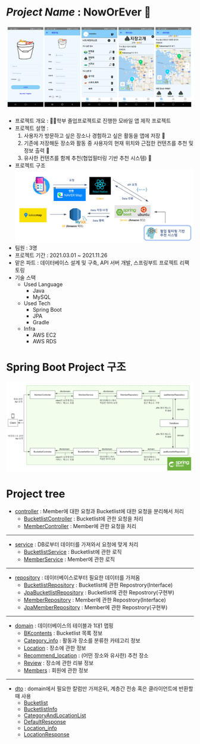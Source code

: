 # *Project Name* : **NowOrEver** 📝  
![앱 이미지](./image/app_images.png)
- 프로젝트 개요 : 🙋‍♂️학부 졸업프로젝트로 진행한 모바일 앱 제작 프로젝트  
- 프로젝트 설명 :  
   1. 사용자가 방문하고 싶은 장소나 경험하고 싶은 활동을 앱에 저장 📂  
   2. 기존에 저장해둔 장소와 활동 중 사용자의 현재 위치와 근접한 컨텐츠를 추천 및 정보 출력 🚩    
   3. 유사한 컨텐츠를 함께 추천(협업필터링 기반 추천 시스템) 🥳  
- 프로젝트 구조
![프로젝트 구조](./image/project_structure_v2.png)  
- 팀원 : 3명
- 프로젝트 기간 : 2021.03.01 ~ 2021.11.26 
- 맡은 파트 : 데이터베이스 설계 및 구축, API 서버 개발, 스프링부트 프로젝트 리팩토링
- 기술 스택  
   - Used Language
      - Java
      - MySQL
   - Used Tech
      - Spring Boot
      - JPA
      - Gradle
   - Infra
      - AWS EC2
      - AWS RDS  
  
   
   
 # Spring Boot Project 구조
 ![Spring Boot 구조](./image/springboot_structure.png)  
 
  
  
# Project tree
 * [controller](/src/main/java/noobokmizz/noworever/controller) : Member에 대한 요청과 Bucketlist에 대한 요청을 분리해서 처리 
   * [BucketlistController](/src/main/java/noobokmizz/noworever/controller/BucketlistController.java) : Bucketlist에 관한 요청을 처리
   * [MemberController](/src/main/java/noobokmizz/noworever/controller/MemberController.java) : Member에 관한 요청을 처리
*************
 * [service](/src/main/java/noobokmizz/noworever/service) : DB로부터 데이터를 가져와서 요청에 맞게 처리
   * [BucketlistService](/src/main/java/noobokmizz/noworever/service/BucketlistService.java) : Bucketlist에 관한 로직
   * [MemberService](/src/main/java/noobokmizz/noworever/service/MemberService.java) : Member에 관한 로직
*************
 * [repository](/src/main/java/noobokmizz/noworever/repository) : 데이터베이스로부터 필요한 데이터를 가져옴
   * [BucketlistRepository](/src/main/java/noobokmizz/noworever/repository/BucketlistRepository.java) : Bucketlist에 관한 Repostrory(Interface)
   * [JpaBucketlistRepository](/src/main/java/noobokmizz/noworever/repository/JpaBucketlistRepository.java) : Bucketlist에 관한 Repostrory(구현부)
   * [MemberRepository](/src/main/java/noobokmizz/noworever/repository/MemberRepository.java) : Member에 관한 Repostrory(Interface)
   * [JpaMemberRepository](/src/main/java/noobokmizz/noworever/repository/JpaMemberRepository.java) : Member에 관한 Repostrory(구현부)
*************
 * [domain](/src/main/java/noobokmizz/noworever/domain) : 데이터베이스의 테이블과 1대1 맵핑
   * [BKcontents](/src/main/java/noobokmizz/noworever/domain/Bkcontents.java) : Bucketlist 목록 정보
   * [Category_info](/src/main/java/noobokmizz/noworever/domain/Category_info.java) : 활동과 장소를 분류한 카테고리 정보
   * [Location](/src/main/java/noobokmizz/noworever/domain/Location.java) : 장소에 관한 정보
   * [Recommend_location](/src/main/java/noobokmizz/noworever/domain/Recommend_location.java) : (어떤 장소와 유사한) 추천 장소
   * [Review](/src/main/java/noobokmizz/noworever/domain/Review.java) : 장소에 관한 리뷰 정보
   * [Members](/src/main/java/noobokmizz/noworever/domain/Members.java) : 회원에 관한 정보
*************
 * [dto](/src/main/java/noobokmizz/noworever/dto) : domain에서 필요한 칼럼만 가져온뒤, 계층간 전송 혹은 클라이언트에 반환할 때 사용
   * [Bucketlist](/src/main/java/noobokmizz/noworever/dto/Bucketlist.java)
   * [BucketlistInfo](/src/main/java/noobokmizz/noworever/dto/BucketlistInfo.java)
   * [CategoryAndLocationList](/src/main/java/noobokmizz/noworever/dto/CategoryAndLocationLIst.java)
   * [DefaultResponse](/src/main/java/noobokmizz/noworever/dto/DefaultResponse.java)
   * [Location_info](/src/main/java/noobokmizz/noworever/dto/Location_info.java)
   * [LocationResponse](/src/main/java/noobokmizz/noworever/dto/LocationResponse.java)

